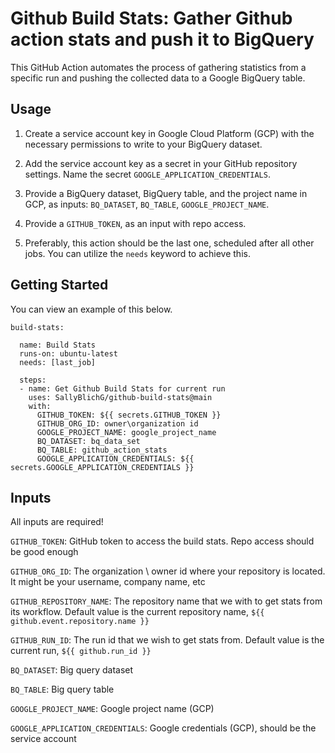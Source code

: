 # Github Build Stats: Gather Github action stats and push it to BigQuery

This GitHub Action automates the process of gathering statistics from a specific run and pushing the collected data to a Google BigQuery table.

## Usage

1. Create a service account key in Google Cloud Platform (GCP) with the necessary permissions to write to your BigQuery dataset.

2. Add the service account key as a secret in your GitHub repository settings. Name the secret `GOOGLE_APPLICATION_CREDENTIALS`.

3. Provide a BigQuery dataset, BigQuery table, and the project name in GCP, as inputs: `BQ_DATASET`, `BQ_TABLE`, `GOOGLE_PROJECT_NAME`.

4. Provide a `GITHUB_TOKEN`, as an input with repo access.

5. Preferably, this action should be the last one, scheduled after all other jobs. You can utilize the `needs` keyword to achieve this.

## Getting Started

You can view an example of this below.

    build-stats:

      name: Build Stats
      runs-on: ubuntu-latest
      needs: [last_job]
    
      steps:
      - name: Get Github Build Stats for current run
        uses: SallyBlichG/github-build-stats@main
        with: 
          GITHUB_TOKEN: ${{ secrets.GITHUB_TOKEN }}
          GITHUB_ORG_ID: owner\organization id
          GOOGLE_PROJECT_NAME: google_project_name
          BQ_DATASET: bq_data_set
          BQ_TABLE: github_action_stats
          GOOGLE_APPLICATION_CREDENTIALS: ${{ secrets.GOOGLE_APPLICATION_CREDENTIALS }}


## Inputs
All inputs are required!

`GITHUB_TOKEN`: GitHub token to access the build stats. Repo access should be good enough

`GITHUB_ORG_ID`: The organization \ owner id where your repository is located. It might be your username, company name, etc

`GITHUB_REPOSITORY_NAME`: The repository name that we with to get stats from its workflow. Default value is the current repository name, `${{ github.event.repository.name }}`

`GITHUB_RUN_ID`: The run id that we wish to get stats from. Default value is the current run, `${{ github.run_id }}`

`BQ_DATASET`: Big query dataset

`BQ_TABLE`: Big query table

`GOOGLE_PROJECT_NAME`: Google project name (GCP)

`GOOGLE_APPLICATION_CREDENTIALS`: Google credentials (GCP), should be the service account